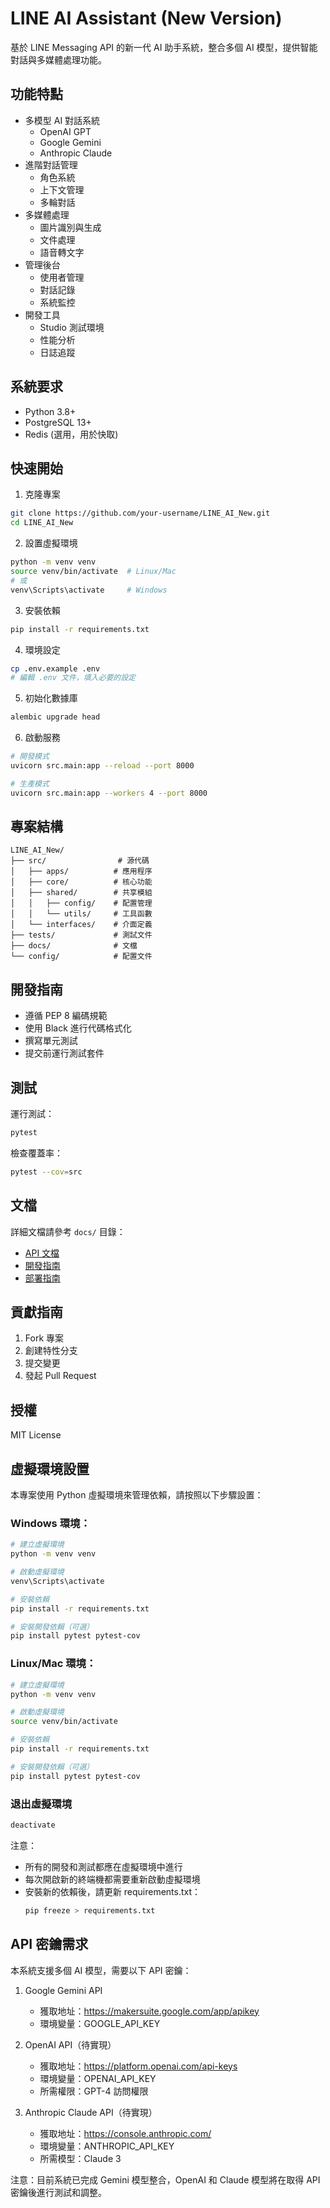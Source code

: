 # LINE AI Assistant (New Version)

基於 LINE Messaging API 的新一代 AI 助手系統，整合多個 AI 模型，提供智能對話與多媒體處理功能。

## 功能特點

- 多模型 AI 對話系統
  - OpenAI GPT
  - Google Gemini
  - Anthropic Claude
- 進階對話管理
  - 角色系統
  - 上下文管理
  - 多輪對話
- 多媒體處理
  - 圖片識別與生成
  - 文件處理
  - 語音轉文字
- 管理後台
  - 使用者管理
  - 對話記錄
  - 系統監控
- 開發工具
  - Studio 測試環境
  - 性能分析
  - 日誌追蹤

## 系統要求

- Python 3.8+
- PostgreSQL 13+
- Redis (選用，用於快取)

## 快速開始

1. 克隆專案
```bash
git clone https://github.com/your-username/LINE_AI_New.git
cd LINE_AI_New
```

2. 設置虛擬環境
```bash
python -m venv venv
source venv/bin/activate  # Linux/Mac
# 或
venv\Scripts\activate     # Windows
```

3. 安裝依賴
```bash
pip install -r requirements.txt
```

4. 環境設定
```bash
cp .env.example .env
# 編輯 .env 文件，填入必要的設定
```

5. 初始化數據庫
```bash
alembic upgrade head
```

6. 啟動服務
```bash
# 開發模式
uvicorn src.main:app --reload --port 8000

# 生產模式
uvicorn src.main:app --workers 4 --port 8000
```

## 專案結構

```
LINE_AI_New/
├── src/                # 源代碼
│   ├── apps/          # 應用程序
│   ├── core/          # 核心功能
│   ├── shared/        # 共享模組
│   │   ├── config/    # 配置管理
│   │   └── utils/     # 工具函數
│   └── interfaces/    # 介面定義
├── tests/             # 測試文件
├── docs/              # 文檔
└── config/            # 配置文件
```

## 開發指南

- 遵循 PEP 8 編碼規範
- 使用 Black 進行代碼格式化
- 撰寫單元測試
- 提交前運行測試套件

## 測試

運行測試：
```bash
pytest
```

檢查覆蓋率：
```bash
pytest --cov=src
```

## 文檔

詳細文檔請參考 `docs/` 目錄：
- [API 文檔](docs/api/README.md)
- [開發指南](docs/development/README.md)
- [部署指南](docs/deployment/README.md)

## 貢獻指南

1. Fork 專案
2. 創建特性分支
3. 提交變更
4. 發起 Pull Request

## 授權

MIT License

## 虛擬環境設置

本專案使用 Python 虛擬環境來管理依賴，請按照以下步驟設置：

### Windows 環境：
```bash
# 建立虛擬環境
python -m venv venv

# 啟動虛擬環境
venv\Scripts\activate

# 安裝依賴
pip install -r requirements.txt

# 安裝開發依賴（可選）
pip install pytest pytest-cov
```

### Linux/Mac 環境：
```bash
# 建立虛擬環境
python -m venv venv

# 啟動虛擬環境
source venv/bin/activate

# 安裝依賴
pip install -r requirements.txt

# 安裝開發依賴（可選）
pip install pytest pytest-cov
```

### 退出虛擬環境
```bash
deactivate
```

注意：
- 所有的開發和測試都應在虛擬環境中進行
- 每次開啟新的終端機都需要重新啟動虛擬環境
- 安裝新的依賴後，請更新 requirements.txt：
  ```bash
  pip freeze > requirements.txt
  ```

## API 密鑰需求

本系統支援多個 AI 模型，需要以下 API 密鑰：

1. Google Gemini API
   - 獲取地址：https://makersuite.google.com/app/apikey
   - 環境變量：GOOGLE_API_KEY

2. OpenAI API（待實現）
   - 獲取地址：https://platform.openai.com/api-keys
   - 環境變量：OPENAI_API_KEY
   - 所需權限：GPT-4 訪問權限

3. Anthropic Claude API（待實現）
   - 獲取地址：https://console.anthropic.com/
   - 環境變量：ANTHROPIC_API_KEY
   - 所需模型：Claude 3

注意：目前系統已完成 Gemini 模型整合，OpenAI 和 Claude 模型將在取得 API 密鑰後進行測試和調整。



